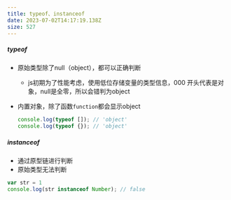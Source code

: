 ```yaml
---
title: typeof、instanceof
date: 2023-07-02T14:17:19.138Z
size: 527
---
```

##### typeof
- 原始类型除了null（object），都可以正确判断
  - js初期为了性能考虑，使用低位存储变量的类型信息，000 开头代表是对象，null是全零，所以会错判为object
- 内置对象，除了函数`function`都会显示object

  ```javascript
  console.log(typeof []); // 'object'
  console.log(typeof {}); // 'object'
  ```

##### instanceof
- 通过原型链进行判断
- 原始类型无法判断

```javascript
var str = 1
console.log(str instanceof Number); // false
```

